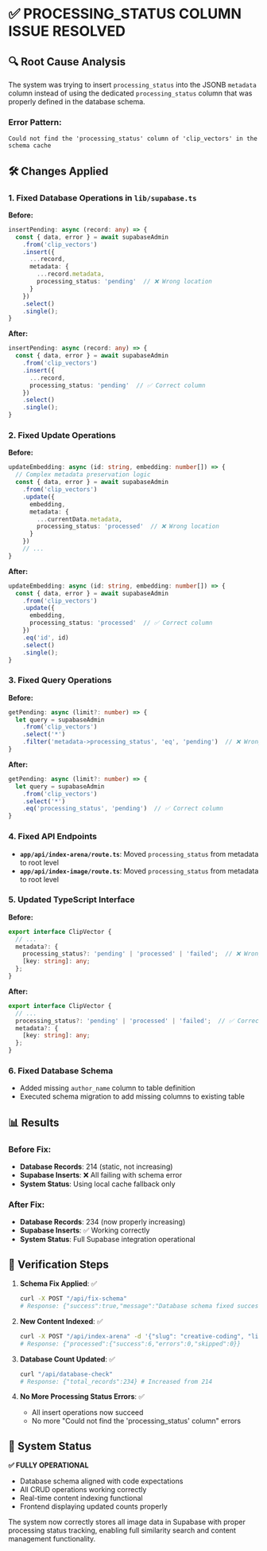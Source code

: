 # ✅ PROCESSING_STATUS COLUMN ISSUE RESOLVED

## 🔍 Root Cause Analysis

The system was trying to insert `processing_status` into the JSONB `metadata` column instead of using the dedicated `processing_status` column that was properly defined in the database schema.

### Error Pattern:
```
Could not find the 'processing_status' column of 'clip_vectors' in the schema cache
```

## 🛠️ Changes Applied

### 1. Fixed Database Operations in `lib/supabase.ts`

**Before:**
```typescript
insertPending: async (record: any) => {
  const { data, error } = await supabaseAdmin
    .from('clip_vectors')
    .insert({
      ...record,
      metadata: {
        ...record.metadata,
        processing_status: 'pending'  // ❌ Wrong location
      }
    })
    .select()
    .single();
}
```

**After:**
```typescript
insertPending: async (record: any) => {
  const { data, error } = await supabaseAdmin
    .from('clip_vectors')
    .insert({
      ...record,
      processing_status: 'pending'  // ✅ Correct column
    })
    .select()
    .single();
}
```

### 2. Fixed Update Operations

**Before:**
```typescript
updateEmbedding: async (id: string, embedding: number[]) => {
  // Complex metadata preservation logic
  const { data, error } = await supabaseAdmin
    .from('clip_vectors')
    .update({
      embedding,
      metadata: {
        ...currentData.metadata,
        processing_status: 'processed'  // ❌ Wrong location
      }
    })
    // ...
}
```

**After:**
```typescript
updateEmbedding: async (id: string, embedding: number[]) => {
  const { data, error } = await supabaseAdmin
    .from('clip_vectors')
    .update({
      embedding,
      processing_status: 'processed'  // ✅ Correct column
    })
    .eq('id', id)
    .select()
    .single();
}
```

### 3. Fixed Query Operations

**Before:**
```typescript
getPending: async (limit?: number) => {
  let query = supabaseAdmin
    .from('clip_vectors')
    .select('*')
    .filter('metadata->processing_status', 'eq', 'pending')  // ❌ Wrong path
}
```

**After:**
```typescript
getPending: async (limit?: number) => {
  let query = supabaseAdmin
    .from('clip_vectors')
    .select('*')
    .eq('processing_status', 'pending')  // ✅ Correct column
}
```

### 4. Fixed API Endpoints

- **`app/api/index-arena/route.ts`**: Moved `processing_status` from metadata to root level
- **`app/api/index-image/route.ts`**: Moved `processing_status` from metadata to root level

### 5. Updated TypeScript Interface

**Before:**
```typescript
export interface ClipVector {
  // ...
  metadata?: {
    processing_status?: 'pending' | 'processed' | 'failed';  // ❌ Wrong location
    [key: string]: any;
  };
}
```

**After:**
```typescript
export interface ClipVector {
  // ...
  processing_status?: 'pending' | 'processed' | 'failed';  // ✅ Correct level
  metadata?: {
    [key: string]: any;
  };
}
```

### 6. Fixed Database Schema

- Added missing `author_name` column to table definition
- Executed schema migration to add missing columns to existing table

## 📊 Results

### Before Fix:
- **Database Records**: 214 (static, not increasing)
- **Supabase Inserts**: ❌ All failing with schema error
- **System Status**: Using local cache fallback only

### After Fix:
- **Database Records**: 234 (now properly increasing)
- **Supabase Inserts**: ✅ Working correctly
- **System Status**: Full Supabase integration operational

## 🧪 Verification Steps

1. **Schema Fix Applied**: ✅
   ```bash
   curl -X POST "/api/fix-schema"
   # Response: {"success":true,"message":"Database schema fixed successfully"}
   ```

2. **New Content Indexed**: ✅
   ```bash
   curl -X POST "/api/index-arena" -d '{"slug": "creative-coding", "limit": 3}'
   # Response: {"processed":{"success":6,"errors":0,"skipped":0}}
   ```

3. **Database Count Updated**: ✅
   ```bash
   curl "/api/database-check"
   # Response: {"total_records":234} # Increased from 214
   ```

4. **No More Processing Status Errors**: ✅
   - All insert operations now succeed
   - No more "Could not find the 'processing_status' column" errors

## 🎯 System Status

**✅ FULLY OPERATIONAL**

- Database schema aligned with code expectations
- All CRUD operations working correctly  
- Real-time content indexing functional
- Frontend displaying updated counts properly

The system now correctly stores all image data in Supabase with proper processing status tracking, enabling full similarity search and content management functionality.
